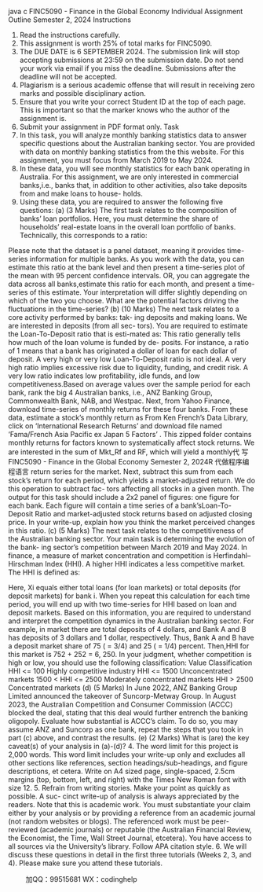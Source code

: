 java c
FINC5090 - Finance in the Global Economy 
Individual Assignment Outline 
Semester 2, 2024 
Instructions 
1.   Read   the   instructions   carefully.
2.   This   assignment   is   worth   25% of   total   marks   for   FINC5090.
3.   The   DUE   DATE   is   6 SEPTEMBER   2024.   The   submission   link   will   stop   accepting submissions   at   23:59 on   the   submission   date. Do   not   send   your   work   via   email   if
you miss the deadline. Submissions after the deadline will not be accepted.
4.   Plagiarism is a serious academic offense   that   will   result   in   receiving   zero   marks   and possible disciplinary action.
5.   Ensure   that   you   write   your   correct   Student   ID   at   the   top   of   each   page.    This   is   important so that the marker knows who the author of the assignment is.
6.   Submit your assignment in PDF format only.
Task 
1.   In this task, you will analyze monthly banking statistics   data   to   answer   specific   questions   about   the   Australian banking   sector.    You   are provided   with   data   on   monthly banking statistics from the this website. For this assignment, you must   focus   from   March   2019 to   May   2024.
2.   In these data, you   will see   monthly statistics for each   bank   operating   in   Australia.   For   this   assignment, we   are   only   interested   in   commercial   banks,i.e., banks   that,   in addition to other activities, also   take   deposits   from   and   make   loans   to   house-   holds.
3.   Using   these   data, you   are   required   to   answer   the   following   five   questions:
(a) (3 Marks) The   first   task   relates   to   the   composition   of   banks’ loan   portfolios.   Here, you must determine the share   of   households’   real-estate   loans   in   the   overall loan portfolio of   banks. Technically, this corresponds to a ratio:

Please   note   that   the   dataset   is   a   panel   dataset,   meaning   it   provides   time-   series information for multiple banks.   As you work with the data, you can   estimate   this   ratio   at   the   bank   level   and   then   present   a   time-series   plot   of   the mean   with   95 percent   confidence   intervals. OR, you   can   aggregate   the   data   across   all   banks,estimate   this   ratio   for   each   month, and   present   a   time-series of this estimate. Your interpretation will differ slightly depending on which   of   the   two   you   choose. 
What are the potential factors driving the fluctuations   in the time-series?
(b) (10 Marks) The   next   task   relates   to   a   core   activity   performed   by   banks:   tak-   ing deposits and making loans.   We are interested   in   deposits   (from   all   sec-   tors).      You   are   required   to   estimate   the   Loan-To-Deposit   ratio   that   is   esti-mated   as:
This   ratio   generally   tells   how   much   of   the   loan   volume   is   funded   by   de-   posits.   For instance,   a ratio   of   1 means that   a   bank   has   originated   a   dollar   of loan for each dollar of deposit. A very high or very low Loan-To-Deposit   ratio is not ideal.    A very high ratio implies   excessive   risk   due   to   liquidity,   funding,   and   credit   risk.    A very   low   ratio   indicates   low profitability,   idle   funds, and low competitiveness.Based   on   average   values   over   the   sample   period   for   each   bank, rank   the   big   4 Australian banks, i.e., ANZ Banking Group, Commonwealth Bank, NAB,   and   Westpac.
Next,   from Yahoo   Finance,    download   time-series   of   monthly   returns   for   these   four   banks.      From   these   data,
estimate   a   stock’s   monthly   return   as  From Ken French’s Data Library, click   on ‘International   Research   Returns’   and   download   file   named   ‘Fama/French   Asia   Pacific   ex   Japan   5 Factors’   . This   zipped   folder   contains   monthly returns for factors known to systematically affect stock returns. We are interested in   the sum of Mkt_Rf and RF, which will yield a monthly代 写FINC5090 - Finance in the Global Economy Semester 2, 2024R
代做程序编程语言 return series for the   market.    Next,   subtract   this   sum   from   each   stock’s   return   for   each   period,   which yields a market-adjusted return. We do this operation to subtract fac-   tors affecting all stocks in a given month. The   output   for   this   task   should   include   a   2x2 panel   of   figures: one   figure   for   each   bank. Each   figure   will   contain a   time   series of   a   bank’sLoan-To-Deposit   Ratio and market-adjusted stock returns based on adjusted closing price. In your write-up,   explain how you   think   the   market   perceived   changes   in   this ratio.
(c) (5 Marks) The   next   task   relates   to   the   competitiveness   of   the   Australian banking   sector.    Your   main   task   is   determining   the   evolution   of   the bank-   ing   sector’s   competition   between   March   2019   and   May   2024.    In   finance,   a   measure of   market concentration and competition is Herfindahl–Hirschman   Index (HHI). A higher HHI indicates a less competitive market. The HHI   is   defined   as:

Here,   Xi    equals   either   total   loans   (for   loan   markets)   or   total   deposits   (for   deposit markets) for bank i.   When you repeat this calculation for each time   period,   you   will   end   up   with   two   time-series   for   HHI   based   on   loan   and   deposit markets. Based on this information, you are   required to understand   and interpret the competition dynamics in the Australian banking sector.
For   example, in   market   there   are   total   deposits   of   4 dollars, and   Bank   A   and B   has   deposits   of   3   dollars   and   1   dollar,   respectively.    Thus,   Bank   A   and   B have   a   deposit   market   share   of   75 ( =   3/4)   and   25 (   = 1/4)   percent. Then,HHI for   this   market   is   752   +   252    = 6,   250. In   your   judgment, whether   competition is high or low, you should use the following classification:
Value 
Classification 
HHI <= 100 
Highly competitive industry 
HHI <= 1500 
Unconcentrated markets 
1500 < HHI <= 2500 
Moderately concentrated markets 
HHI > 2500 
Concentrated markets 
(d) (5 Marks) In   June   2022,   ANZ   Banking   Group   Limited   announced   the   takeover of   Suncorp-Metway   Group.      In   August   2023,   the   Australian   Competition         and Consumer Commission (ACCC) blocked the deal, stating that this deal         would further entrench the banking oligopoly.   Evaluate how substantial is ACCC’s claim.   To do so, you may   assume   ANZ   and   Suncorp   as   one bank, repeat   the   steps   that   you   took   in   part   (c) above, and   contrast   the   results. 
(e) (2 Marks) What   is   (are) the   key   caveat(s) of   your   analysis   in   (a)-(d)?
4.   The   word   limit   for   this   project   is   2,000   words. This   word   limit   includes   your   write-up   only   and   excludes   all   other   sections   like   references, section   headings/sub-headings,   and   figure   descriptions,   et   cetera. Write   on   A4   sized   page,   single-spaced, 2.5cm   margins   (top, bottom, left, and   right) with   the   Times   New   Roman font   with   size   12.
5.   Refrain   from   writing   stories. Make   your   point   as   quickly   as   possible. A   suc-   cinct write-up of analysis is always appreciated by the readers.   Note that this is   academic work.   You must substantiate your claim either by your analysis or by   providing a reference from an academic journal (not random websites or blogs).   The   referenced   work   must   be   peer-reviewed   (academic   journals)   or   reputable   (the   Australian   Financial   Review,   the   Economist,   the   Time,   Wall   Street Journal,   etcetera). You   have   access   to   all   sources   via   the   University’s   library. Follow   APA citation style.
6.   We will   discuss   these   questions   in   detail   in   the   first   three   tutorials   (Weeks   2,   3,   and   4). Please   make   sure   you   attend   these   tutorials.




         
加QQ：99515681  WX：codinghelp

